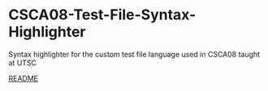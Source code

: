 # CSCA08-Test-File-Syntax-Highlighter
Syntax highlighter for the custom test file language used in CSCA08 taught at UTSC

[README](a08-test-highlighter/README.md)

